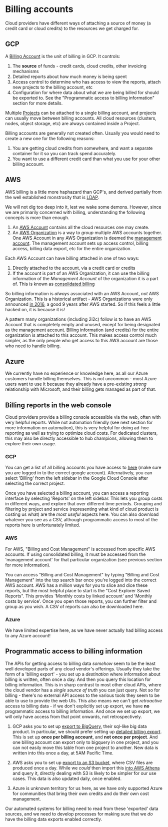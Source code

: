 # Billing accounts

Cloud providers have different ways of attaching a source of money
(a credit card or cloud credits) to the resources we get charged for.

## GCP

A [Billing Account](https://cloud.google.com/billing/docs/how-to/manage-billing-account)
is the unit of billing in GCP. It controls:

1. The **source** of funds - credit cards, cloud credits, other invoicing mechanisms
2. Detailed reports about how much money is being spent
3. Access control to determine who has access to view the reports, attach new projects to the billing account, etc
4. Configuration for where data about what we are being billed for should be
   exported to. See the "Programmatic access to billing information" section
   for more details.

Multiple [Projects](https://cloud.google.com/storage/docs/projects) can
be attached to a single billing account, and projects can usually move
between billing accounts. All cloud resources (clusters, nodes, object storage,
etc) are always contained inside a Project.

Billing accounts are generally not created often. Usually you would need to
create a new one for the following reasons:

1. You are getting cloud credits from somewhere, and want a separate container
   for it so you can track spend accurately.
2. You want to use a different credit card than what you use for your other
   billing account.

## AWS

AWS billing is a little more haphazard than GCP's, and derived partially
from the well established monstrosity that is [LDAP](https://en.wikipedia.org/wiki/Lightweight_Directory_Access_Protocol).

We will not dig too deep into it, lest we wake some demons. However, since
we are primarily concerned with billing, understanding the following concepts
is more than enough.

1. An [AWS Account](https://docs.aws.amazon.com/organizations/latest/userguide/orgs_getting-started_concepts.html#account)
   contains all the cloud resources one may create.
2. An [AWS Organization](https://docs.aws.amazon.com/organizations/latest/userguide/orgs_introduction.html)
   is a way to *group* multiple AWS accounts together. One AWS Account in
   any AWS Organization is deemed the [management account](https://docs.aws.amazon.com/organizations/latest/userguide/orgs_getting-started_concepts.html#account).
   The management account sets up access control, billing access, billing
   data export, etc for the entire organization.

Each AWS Account can have billing attached in one of two ways:

1. Directly attached to the account, via a credit card or credits
2. If the account is part of an AWS Organization, it can use the billing
   information of the *Management Account* of the organization it is a
   part of. This is known as [consolidated billing](https://docs.aws.amazon.com/awsaccountbilling/latest/aboutv2/consolidated-billing.html)

So billing information is *always* associated with an AWS Account,
*not* AWS Organization. This is a historical artifact - AWS Organizations
were only announced [in 2016](https://aws.amazon.com/about-aws/whats-new/2016/11/announcing-aws-organizations-now-in-preview/),
a good 9 years after AWS started. So if this feels a little hacked on,
it is because it is!

A pattern many organizations (including 2i2c) follow is to have an AWS Account
that is completely empty and unused, except for being designated as the
management account. Billing information (and credits) for the entire
organization is attached to this account. This makes access control much
simpler, as the only people who get access to this AWS account are those
who need to handle billing.

## Azure

We currently have no experience or knowledge here, as all our Azure
customers handle billing themselves. This is not uncommon - most Azure
users want to use it because they already have a pre-existing *strong*
relationship with Microsoft, and their billing gets managed as part of
that.

## Billing reports in the web console

Cloud providers provide a billing console accessible via the web, often
with very helpful reports. While not automation friendly (see next section
for more information on automation), this is very helpful for doing ad-hoc
reporting as well as trying to optimize cloud costs. For dedicated clusters,
this may also be directly accessible to hub champions, allowing them to
explore their own usage.

### GCP

You can get a list of all billing accounts you have access to [here](https://console.cloud.google.com/billing)
(make sure you are logged in to the correct google account). Alternatively,
you can select 'Billing' from the left sidebar in the Google Cloud Console
after selecting the correct project.

Once you have selected a billing account, you can access a reporting
interface by selecting 'Reports' on the left sidebar. This lets you group
costs in different ways, and explore that over different time periods.
Grouping and filtering by project and service (representing
what kind of cloud product is costing us what) are the *most useful* aspects
here. You can also download whatever you see as a CSV, although programmatic
access to most of the reports here is unfortunately limited.

### AWS

For AWS, "Billing and Cost Management" is accessed from specific AWS
accounts. If using consolidated billing, it must be accessed from the
'management account' for that particular organization (see previous section
for more information).

You can access "Billing and Cost Management" by typing "Billing and Cost
Management" into the top search bar once you're logged into the correct
AWS account. AWS has a million ways for you to slice and dice these reports,
but the most helpful place to start is the "Cost Explorer Saved Reports".
This provides 'Monthly costs by linked account' and 'Monthly costs by
service'. Once you open those reports, you can further filter and group
as you wish. A CSV of reports can also be downloaded here.

### Azure

We have limited expertise here, as we have never actually had billing
access to any Azure account!

## Programmatic access to billing information

The APIs for getting access to billing data *somehow* seem to be the
least well developed parts of any cloud vendor's offerings. Usually
they take the form of a 'billing export' - you set up a *destination*
where information about billing is written, often once a day. And then
you query this location for billing information. This is in sharp contrast
to most other cloud APIs, where the cloud vendor has a *single source of
truth* you can just query. Not so for billing - there's no external API
access to the various tools they seem to be able to use to provide the
web UIs. This also means we can't get *retroactive* access to billing data -
if we don't explicitly set up export, we have **no** programmatic access
to billing information. And once we set up export, we will only have
access from that point onwards, not retrospectively.

1. GCP asks you to set up [export to BigQuery](https://cloud.google.com/billing/docs/how-to/export-data-bigquery),
   their sql-like big data product. In particular, we should prefer setting
   up [detailed billing export](https://cloud.google.com/billing/docs/how-to/export-data-bigquery-tables/detailed-usage).
   This is set up **once per billing account**, and **not once per project**.
   And one billing account can export only to bigquery in one project, and
   you can not easily move this table from one project to another. New
   data is written into this once a day, at 5AM Pacific Time.

2. AWS asks you to set up [export to an S3 bucket](https://docs.aws.amazon.com/cur/latest/userguide/what-is-cur.html),
   where CSV files are produced once a day. While we *could* then import
   this [into AWS Athena](https://docs.aws.amazon.com/cur/latest/userguide/cur-query-athena.html)
   and query it, directly dealing with S3 is likely to be simpler for
   our use cases. This data is also updated daily, once enabled.

3. Azure is unknown territory for us here, as we have only supported Azure
   for communities that bring their own credits and do their own cost
   management.

Our automated systems for billing need to read from these 'exported'
data sources, and we need to develop processes for making sure that
we *do* have the billing data exports enabled correctly.